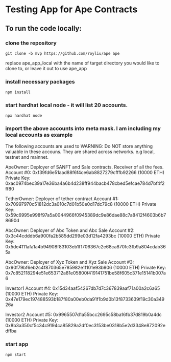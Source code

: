 # Testing App for Ape Contracts 

## To run the code locally:

### clone the repository 

 `git clone -b mvp https://github.com/royliu/ape ape`

replace ape_app_local with the name of target directory you would like to clone to, or leave it out to use ape_app

### install necessary packages

 `npm install`

### start hardhat local node - it will list 20 accounts.
`npx hardhat node`

### import the above accounts into meta mask. I am including my local accounts as example

The following accounts are used to 
WARNING: Do NOT store anything valuable in these accouns. They are shared across
networks. e.g local, testnet and mainnet. 

ApeOwner: Deployer of SANFT and Sale contracts.  Receiver of all the fees. 
Account #0: 0xf39fd6e51aad88f6f4ce6ab8827279cfffb92266 (10000 ETH)
Private Key: 0xac0974bec39a17e36ba4a6b4d238ff944bacb478cbed5efcae784d7bf4f2ff80

TetherOwner: Deployer of tether contract 
Account #1: 0x70997970c51812dc3a010c7d01b50e0d17dc79c8 (10000 ETH)
Private Key: 0x59c6995e998f97a5a0044966f0945389dc9e86dae88c7a8412f4603b6b78690d

AbcOwner: Deployer of Abc Token and Abc Sale
Account #2: 0x3c44cdddb6a900fa2b585dd299e03d12fa4293bc (10000 ETH)
Private Key: 0x5de4111afa1a4b94908f83103eb1f1706367c2e68ca870fc3fb9a804cdab365a

AbcOwner: Deployer of Xyz Token and Xyz Sale
Account #3: 0x90f79bf6eb2c4f870365e785982e1f101e93b906 (10000 ETH)
Private Key: 0x7c852118294e51e653712a81e05800f419141751be58f605c371e15141b007a6

Investor1
Account #4: 0x15d34aaf54267db7d7c367839aaf71a00a2c6a65 (10000 ETH)
Private Key: 0x47e179ec197488593b187f80a00eb0da91f1b9d0b13f8733639f19c30a34926a

Investor2
Account #5: 0x9965507d1a55bcc2695c58ba16fb37d819b0a4dc (10000 ETH)
Private Key: 0x8b3a350cf5c34c9194ca85829a2df0ec3153be0318b5e2d3348e872092edffba

### start app

  `npm start`

